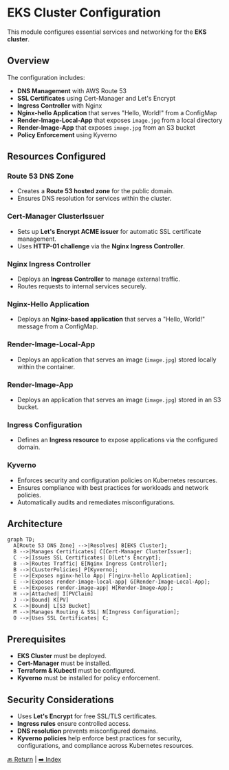 # EKS Cluster Configuration

This module configures essential services and networking for the **EKS cluster**.

## Overview


The configuration includes:
- **DNS Management** with AWS Route 53
- **SSL Certificates** using Cert-Manager and Let's Encrypt
- **Ingress Controller** with Nginx
- **Nginx-hello Application** that serves "Hello, World!" from a ConfigMap
- **Render-Image-Local-App** that exposes `image.jpg` from a local directory
- **Render-Image-App** that exposes `image.jpg` from an S3 bucket
- **Policy Enforcement** using Kyverno

## Resources Configured

### **Route 53 DNS Zone**
- Creates a **Route 53 hosted zone** for the public domain.
- Ensures DNS resolution for services within the cluster.

### **Cert-Manager ClusterIssuer**
- Sets up **Let's Encrypt ACME issuer** for automatic SSL certificate management.
- Uses **HTTP-01 challenge** via the **Nginx Ingress Controller**.

### **Nginx Ingress Controller**
- Deploys an **Ingress Controller** to manage external traffic.
- Routes requests to internal services securely.

### **Nginx-Hello Application**
- Deploys an **Nginx-based application** that serves a "Hello, World!" message from a ConfigMap.

### **Render-Image-Local-App**
- Deploys an application that serves an image (`image.jpg`) stored locally within the container.

### **Render-Image-App**
- Deploys an application that serves an image (`image.jpg`) stored in an S3 bucket.

### **Ingress Configuration**
- Defines an **Ingress resource** to expose applications via the configured domain.

### **Kyverno**
- Enforces security and configuration policies on Kubernetes resources.
- Ensures compliance with best practices for workloads and network policies.
- Automatically audits and remediates misconfigurations.

## Architecture

```mermaid
graph TD;
  A[Route 53 DNS Zone] -->|Resolves| B[EKS Cluster];
  B -->|Manages Certificates| C[Cert-Manager ClusterIssuer];
  C -->|Issues SSL Certificates| D[Let's Encrypt];
  B -->|Routes Traffic| E[Nginx Ingress Controller];
  B -->|CLusterPolicies| P[Kyverno];
  E -->|Exposes nginx-hello App| F[nginx-hello Application];
  E -->|Exposes render-image-local-app| G[Render-Image-Local-App];
  E -->|Exposes render-image-app| H[Render-Image-App];
  H -->|Attached| I[PVClaim]
  J -->|Bound| K[PV]
  K -->|Bound| L[S3 Bucket]
  M -->|Manages Routing & SSL| N[Ingress Configuration];
  O -->|Uses SSL Certificates| C;

```  

## Prerequisites
- **EKS Cluster** must be deployed.
- **Cert-Manager** must be installed.
- **Terraform & Kubectl** must be configured.
- **Kyverno** must be installed for policy enforcement.

## Security Considerations
- Uses **Let's Encrypt** for free SSL/TLS certificates.
- **Ingress rules** ensure controlled access.
- **DNS resolution** prevents misconfigured domains.
- **Kyverno policies** help enforce best practices for security, configurations, and compliance across Kubernetes resources.

[🔙 Return](../creation/README.md) | [➡️ Index](../../../../README.md)